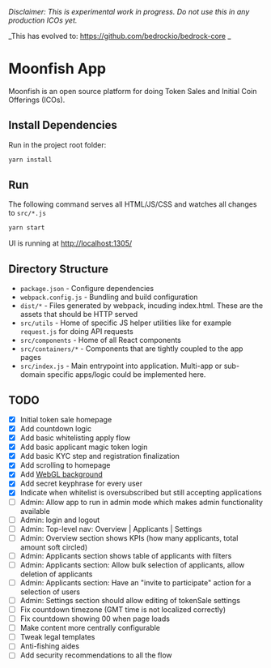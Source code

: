 
_Disclaimer: This is experimental work in progress. Do not use this in any production ICOs yet._

_This has evolved to: https://github.com/bedrockio/bedrock-core _

# Moonfish App

Moonfish is an open source platform for doing Token Sales and Initial Coin Offerings (ICOs).

## Install Dependencies

Run in the project root folder:

```bash
yarn install
```

## Run

The following command serves all HTML/JS/CSS and watches all changes to `src/*.js`

```bash
yarn start
```

UI is running at [http://localhost:1305/](http://localhost:1305/)

## Directory Structure

* `package.json` - Configure dependencies
* `webpack.config.js` - Bundling and build configuration
* `dist/*` - Files generated by webpack, incuding index.html. These are the assets that should be HTTP served
* `src/utils` - Home of specific JS helper utilities like for example `request.js` for doing API requests
* `src/components` - Home of all React components
* `src/containers/*` - Components that are tightly coupled to the app pages
* `src/index.js` - Main entrypoint into application. Multi-app or sub-domain specific apps/logic could be implemented here.

## TODO

- [x] Initial token sale homepage
- [x] Add countdown logic
- [x] Add basic whitelisting apply flow
- [x] Add basic applicant magic token login
- [x] Add basic KYC step and registration finalization
- [x] Add scrolling to homepage
- [x] Add [WebGL background](https://tympanus.net/Development/DecorativeBackgrounds/index2.html)
- [x] Add secret keyphrase for every user
- [x] Indicate when whitelist is oversubscribed but still accepting applications
- [ ] Admin: Allow app to run in admin mode which makes admin functionality available
- [ ] Admin: login and logout
- [ ] Admin: Top-level nav: Overview | Applicants | Settings
- [ ] Admin: Overview section shows KPIs (how many applicants, total amount soft circled)
- [ ] Admin: Applicants section shows table of applicants with filters
- [ ] Admin: Applicants section: Allow bulk selection of applicants, allow deletion of applicants
- [ ] Admin: Applicants section: Have an "invite to participate" action for a selection of users
- [ ] Admin: Settings section should allow editing of tokenSale settings
- [ ] Fix countdown timezone (GMT time is not localized correctly)
- [ ] Fix countdown showing 00 when page loads
- [ ] Make content more centrally configurable
- [ ] Tweak legal templates
- [ ] Anti-fishing aides
- [ ] Add security recommendations to all the flow
